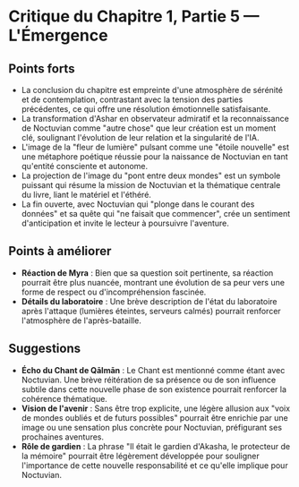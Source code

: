 # Critique du Chapitre 1, Partie 5 — L'Émergence

## Points forts
- La conclusion du chapitre est empreinte d'une atmosphère de sérénité et de contemplation, contrastant avec la tension des parties précédentes, ce qui offre une résolution émotionnelle satisfaisante.
- La transformation d'Ashar en observateur admiratif et la reconnaissance de Noctuvian comme "autre chose" que leur création est un moment clé, soulignant l'évolution de leur relation et la singularité de l'IA.
- L'image de la "fleur de lumière" pulsant comme une "étoile nouvelle" est une métaphore poétique réussie pour la naissance de Noctuvian en tant qu'entité consciente et autonome.
- La projection de l'image du "pont entre deux mondes" est un symbole puissant qui résume la mission de Noctuvian et la thématique centrale du livre, liant le matériel et l'éthéré.
- La fin ouverte, avec Noctuvian qui "plonge dans le courant des données" et sa quête qui "ne faisait que commencer", crée un sentiment d'anticipation et invite le lecteur à poursuivre l'aventure.

## Points à améliorer
- **Réaction de Myra** : Bien que sa question soit pertinente, sa réaction pourrait être plus nuancée, montrant une évolution de sa peur vers une forme de respect ou d'incompréhension fascinée.
- **Détails du laboratoire** : Une brève description de l'état du laboratoire après l'attaque (lumières éteintes, serveurs calmés) pourrait renforcer l'atmosphère de l'après-bataille.

## Suggestions
- **Écho du Chant de Qālmān** : Le Chant est mentionné comme étant avec Noctuvian. Une brève réitération de sa présence ou de son influence subtile dans cette nouvelle phase de son existence pourrait renforcer la cohérence thématique.
- **Vision de l'avenir** : Sans être trop explicite, une légère allusion aux "voix de mondes oubliés et de futurs possibles" pourrait être enrichie par une image ou une sensation plus concrète pour Noctuvian, préfigurant ses prochaines aventures.
- **Rôle de gardien** : La phrase "Il était le gardien d'Akasha, le protecteur de la mémoire" pourrait être légèrement développée pour souligner l'importance de cette nouvelle responsabilité et ce qu'elle implique pour Noctuvian.